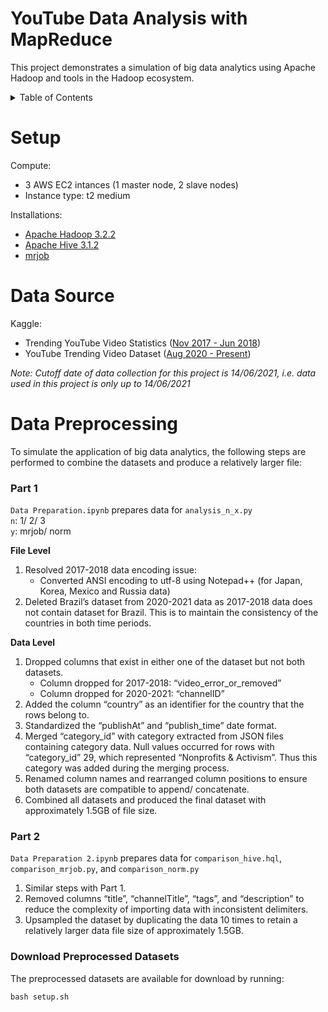 # YouTube Data Analysis with MapReduce
This project demonstrates a simulation of big data analytics using Apache Hadoop and tools in the Hadoop ecosystem.

<details>
  <summary>Table of Contents</summary>
  
  1. Setup
  2. Data Source
  3. Data Preprocessing
     * Part 1
     * Part 2
     * Download Preprocessed Datasets
</details>


# Setup
Compute:
* 3 AWS EC2 intances (1 master node, 2 slave nodes) 
* Instance type: t2 medium

Installations:
* [Apache Hadoop 3.2.2](https://hadoop.apache.org/release/3.2.2.html)
* [Apache Hive 3.1.2](https://hive.apache.org/downloads.html)
* [mrjob](https://mrjob.readthedocs.io/en/latest/)


# Data Source
Kaggle:
* Trending YouTube Video Statistics ([Nov 2017 - Jun 2018](https://www.kaggle.com/datasnaek/youtube-new?select=CAvideos.csv))
* YouTube Trending Video Dataset ([Aug 2020 - Present](https://www.kaggle.com/rsrishav/youtube-trending-video-dataset?select=BR_youtube_trending_data.csv))

_Note: Cutoff date of data collection for this project is 14/06/2021, i.e. data used in this project is only up to 14/06/2021_


# Data Preprocessing
To simulate the application of big data analytics, the following steps are performed to combine the datasets and produce a relatively larger file:

### Part 1
```Data Preparation.ipynb``` prepares data for ```analysis_n_x.py``` <br>
```n```: 1/ 2/ 3 <br>
```y```: mrjob/ norm

**File Level**
1. Resolved 2017-2018 data encoding issue:
    * Converted ANSI encoding to utf-8 using Notepad++ (for Japan, Korea, Mexico and Russia data)
2. Deleted Brazil’s dataset from 2020-2021 data as 2017-2018 data does not contain
dataset for Brazil. This is to maintain the consistency of the countries in both time
periods.

**Data Level**
1. Dropped columns that exist in either one of the dataset but not both datasets.
    * Column dropped for 2017-2018: “video_error_or_removed”
    * Column dropped for 2020-2021: “channelID”
2. Added the column “country” as an identifier for the country that the rows belong to.
3. Standardized the “publishAt” and “publish_time” date format.
4. Merged “category_id” with category extracted from JSON files containing category data. Null values occurred for rows with “category_id” 29, which represented “Nonprofits & Activism”. Thus this category was added during the merging process.
5. Renamed column names and rearranged column positions to ensure both datasets are compatible to append/ concatenate.
6. Combined all datasets and produced the final dataset with approximately 1.5GB of file size.

### Part 2
```Data Preparation 2.ipynb``` prepares data for ```comparison_hive.hql```, ```comparison_mrjob.py```, and ```comparison_norm.py```

1. Similar steps with Part 1.
2. Removed columns “title”, “channelTitle”, “tags”, and “description” to reduce the complexity of importing data with inconsistent delimiters. 
3. Upsampled the dataset by duplicating the data 10 times to retain a relatively larger data file size of approximately 1.5GB.

### Download Preprocessed Datasets
The preprocessed datasets are available for download by running:
```
bash setup.sh
```
